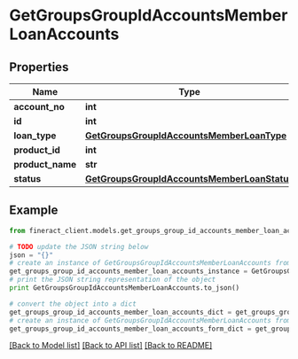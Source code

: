 # GetGroupsGroupIdAccountsMemberLoanAccounts


## Properties

Name | Type | Description | Notes
------------ | ------------- | ------------- | -------------
**account_no** | **int** |  | [optional] 
**id** | **int** |  | [optional] 
**loan_type** | [**GetGroupsGroupIdAccountsMemberLoanType**](GetGroupsGroupIdAccountsMemberLoanType.md) |  | [optional] 
**product_id** | **int** |  | [optional] 
**product_name** | **str** |  | [optional] 
**status** | [**GetGroupsGroupIdAccountsMemberLoanStatus**](GetGroupsGroupIdAccountsMemberLoanStatus.md) |  | [optional] 

## Example

```python
from fineract_client.models.get_groups_group_id_accounts_member_loan_accounts import GetGroupsGroupIdAccountsMemberLoanAccounts

# TODO update the JSON string below
json = "{}"
# create an instance of GetGroupsGroupIdAccountsMemberLoanAccounts from a JSON string
get_groups_group_id_accounts_member_loan_accounts_instance = GetGroupsGroupIdAccountsMemberLoanAccounts.from_json(json)
# print the JSON string representation of the object
print GetGroupsGroupIdAccountsMemberLoanAccounts.to_json()

# convert the object into a dict
get_groups_group_id_accounts_member_loan_accounts_dict = get_groups_group_id_accounts_member_loan_accounts_instance.to_dict()
# create an instance of GetGroupsGroupIdAccountsMemberLoanAccounts from a dict
get_groups_group_id_accounts_member_loan_accounts_form_dict = get_groups_group_id_accounts_member_loan_accounts.from_dict(get_groups_group_id_accounts_member_loan_accounts_dict)
```
[[Back to Model list]](../README.md#documentation-for-models) [[Back to API list]](../README.md#documentation-for-api-endpoints) [[Back to README]](../README.md)


